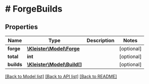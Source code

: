 # # ForgeBuilds

## Properties

Name | Type | Description | Notes
------------ | ------------- | ------------- | -------------
**forge** | [**\Kleister\Model\Forge**](Forge.md) |  | [optional]
**total** | **int** |  | [optional]
**builds** | [**\Kleister\Model\Build[]**](Build.md) |  | [optional]

[[Back to Model list]](../../README.md#models) [[Back to API list]](../../README.md#endpoints) [[Back to README]](../../README.md)
